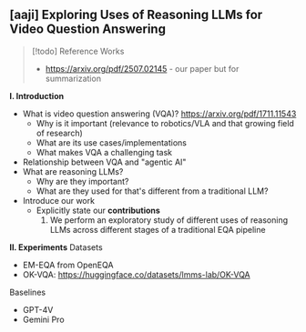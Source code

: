 ## [aaji] Exploring Uses of Reasoning LLMs for Video Question Answering

>[!todo] Reference Works
>- https://arxiv.org/pdf/2507.02145 - our paper but for summarization

**I. Introduction**
- What is video question answering (VQA)? https://arxiv.org/pdf/1711.11543
	- Why is it important (relevance to robotics/VLA and that growing field of research)
	- What are its use cases/implementations
	- What makes VQA a challenging task
- Relationship between VQA and "agentic AI"
- What are reasoning LLMs? 
	- Why are they important? 
	- What are they used for that's different from a traditional LLM?
- Introduce our work
	- Explicitly state our **contributions**
		1. We perform an exploratory study of different uses of reasoning LLMs across different stages of a traditional EQA pipeline

**II. Experiments**
Datasets
- EM-EQA from OpenEQA
- OK-VQA: https://huggingface.co/datasets/lmms-lab/OK-VQA

Baselines
- GPT-4V
- Gemini Pro



